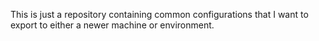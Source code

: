 This is just a repository containing common configurations that I want to export to either a newer machine or environment. 
